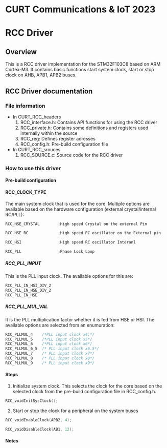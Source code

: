 # CURT Communications & IoT 2023 
# RCC Driver
## Overview

This is a RCC driver implementation for the STM32F103C8 based on ARM Cortex-M3. It contains basic functions start system clock, start or stop clock on AHB, APB1, APB2 buses.
## RCC Driver documentation

### File information
- In CURT_RCC_headers
	1. RCC_interface.h: Contains API functions for using the RCC driver
	2. RCC_private.h: Contains some definitions and registers used internally within the source
	3. RCC_reg: Defines register adresses
	4. RCC_config.h: Pre-build configuration file
- In CURT_RCC_srouces
	1. RCC_SOURCE.c: Source code for the RCC driver

### How to use this driver

#### Pre-build configuration

#### RCC_CLOCK_TYPE

The main system clock that is used for the core. Multiple options are available based on the hardware configuration (external crystal/internal RC/PLL):
```c
RCC_HSE_CRYSTAL        ;High speed Crystal on the external Pin

RCC_HSE_RC             ;High speed RC oscillator on the External pin

RCC_HSI                ;High speed RC oscillator Interanl

RCC_PLL                ;Phase Lock Loop

```

##### RCC_PLL_INPUT 
This is the PLL input clock. The available options for this are:
```c
RCC_PLL_IN_HSI_DIV_2
RCC_PLL_IN_HSE_DIV_2
RCC_PLL_IN_HSE
```

##### RCC_PLL_MUL_VAL
It is the PLL multiplication factor whether it is fed from HSE or HSI. The available options are selected from an enumuration:
```c
RCC_PLLMUL_4    /*PLL input clock x4;*/
RCC_PLLMUL_5    /*PLL input clock x5*/
RCC_PLLMUL_6    /*PLL input clock x6*/
RCC_PLLMUL_6_5  /* PLL input clock x6.5*/
RCC_PLLMUL_7    /* PLL input clock x7*/
RCC_PLLMUL_8    /* PLL input clock x8*/
RCC_PLLMUL_9    /* PLL input clock x9*/
```

#### Steps

1. Initialize system clock. This selects the clock for the core based on the selected clock from the pre-build configuration file in RCC_config.h. 

```c
RCC_voidInitSysClock();
```

2. Start or stop the clock for a peripheral on the system buses
```c
RCC_voidEnableClock(APB2, 4);

RCC_voidDisableClock(AB1, 12);
```
#### Notes